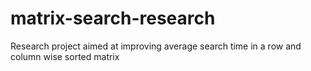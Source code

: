 # matrix-search-research
Research project aimed at improving average search time in a row and column wise sorted matrix

